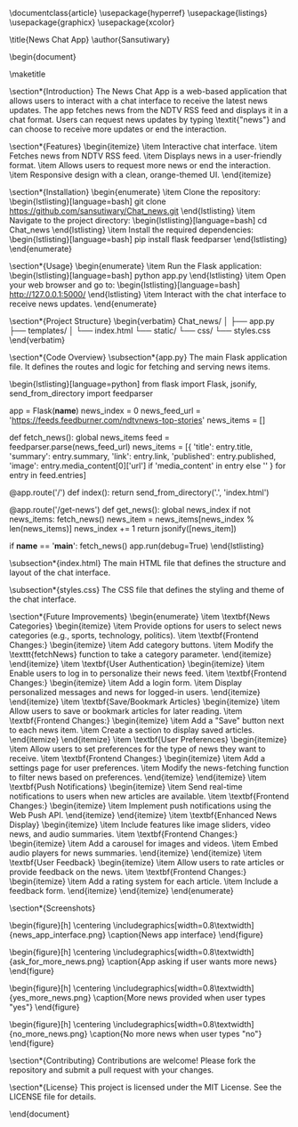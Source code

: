 \documentclass{article}
\usepackage{hyperref}
\usepackage{listings}
\usepackage{graphicx}
\usepackage{xcolor}

\title{News Chat App}
\author{Sansutiwary}

\begin{document}

\maketitle

\section*{Introduction}
The News Chat App is a web-based application that allows users to interact with a chat interface to receive the latest news updates. The app fetches news from the NDTV RSS feed and displays it in a chat format. Users can request news updates by typing \textit{"news"} and can choose to receive more updates or end the interaction.

\section*{Features}
\begin{itemize}
    \item Interactive chat interface.
    \item Fetches news from NDTV RSS feed.
    \item Displays news in a user-friendly format.
    \item Allows users to request more news or end the interaction.
    \item Responsive design with a clean, orange-themed UI.
\end{itemize}

\section*{Installation}
\begin{enumerate}
    \item Clone the repository:
    \begin{lstlisting}[language=bash]
    git clone https://github.com/sansutiwary/Chat_news.git
    \end{lstlisting}
    \item Navigate to the project directory:
    \begin{lstlisting}[language=bash]
    cd Chat_news
    \end{lstlisting}
    \item Install the required dependencies:
    \begin{lstlisting}[language=bash]
    pip install flask feedparser
    \end{lstlisting}
\end{enumerate}

\section*{Usage}
\begin{enumerate}
    \item Run the Flask application:
    \begin{lstlisting}[language=bash]
    python app.py
    \end{lstlisting}
    \item Open your web browser and go to:
    \begin{lstlisting}[language=bash]
    http://127.0.0.1:5000/
    \end{lstlisting}
    \item Interact with the chat interface to receive news updates.
\end{enumerate}

\section*{Project Structure}
\begin{verbatim}
Chat_news/
│
├── app.py
├── templates/
│   └── index.html
└── static/
    └── css/
        └── styles.css
\end{verbatim}

\section*{Code Overview}
\subsection*{app.py}
The main Flask application file. It defines the routes and logic for fetching and serving news items.

\begin{lstlisting}[language=python]
from flask import Flask, jsonify, send_from_directory
import feedparser

app = Flask(__name__)
news_index = 0
news_feed_url = 'https://feeds.feedburner.com/ndtvnews-top-stories'
news_items = []

def fetch_news():
    global news_items
    feed = feedparser.parse(news_feed_url)
    news_items = [{
        'title': entry.title,
        'summary': entry.summary,
        'link': entry.link,
        'published': entry.published,
        'image': entry.media_content[0]['url'] if 'media_content' in entry else ''
    } for entry in feed.entries]

@app.route('/')
def index():
    return send_from_directory('.', 'index.html')

@app.route('/get-news')
def get_news():
    global news_index
    if not news_items:
        fetch_news()
    news_item = news_items[news_index % len(news_items)]
    news_index += 1
    return jsonify([news_item])

if __name__ == '__main__':
    fetch_news()
    app.run(debug=True)
\end{lstlisting}

\subsection*{index.html}
The main HTML file that defines the structure and layout of the chat interface.

\subsection*{styles.css}
The CSS file that defines the styling and theme of the chat interface.

\section*{Future Improvements}
\begin{enumerate}
    \item \textbf{News Categories}
    \begin{itemize}
        \item Provide options for users to select news categories (e.g., sports, technology, politics).
        \item \textbf{Frontend Changes:}
        \begin{itemize}
            \item Add category buttons.
            \item Modify the \texttt{fetchNews} function to take a category parameter.
        \end{itemize}
    \end{itemize}
    \item \textbf{User Authentication}
    \begin{itemize}
        \item Enable users to log in to personalize their news feed.
        \item \textbf{Frontend Changes:}
        \begin{itemize}
            \item Add a login form.
            \item Display personalized messages and news for logged-in users.
        \end{itemize}
    \end{itemize}
    \item \textbf{Save/Bookmark Articles}
    \begin{itemize}
        \item Allow users to save or bookmark articles for later reading.
        \item \textbf{Frontend Changes:}
        \begin{itemize}
            \item Add a "Save" button next to each news item.
            \item Create a section to display saved articles.
        \end{itemize}
    \end{itemize}
    \item \textbf{User Preferences}
    \begin{itemize}
        \item Allow users to set preferences for the type of news they want to receive.
        \item \textbf{Frontend Changes:}
        \begin{itemize}
            \item Add a settings page for user preferences.
            \item Modify the news-fetching function to filter news based on preferences.
        \end{itemize}
    \end{itemize}
    \item \textbf{Push Notifications}
    \begin{itemize}
        \item Send real-time notifications to users when new articles are available.
        \item \textbf{Frontend Changes:}
        \begin{itemize}
            \item Implement push notifications using the Web Push API.
        \end{itemize}
    \end{itemize}
    \item \textbf{Enhanced News Display}
    \begin{itemize}
        \item Include features like image sliders, video news, and audio summaries.
        \item \textbf{Frontend Changes:}
        \begin{itemize}
            \item Add a carousel for images and videos.
            \item Embed audio players for news summaries.
        \end{itemize}
    \end{itemize}
    \item \textbf{User Feedback}
    \begin{itemize}
        \item Allow users to rate articles or provide feedback on the news.
        \item \textbf{Frontend Changes:}
        \begin{itemize}
            \item Add a rating system for each article.
            \item Include a feedback form.
        \end{itemize}
    \end{itemize}
\end{enumerate}

\section*{Screenshots}

\begin{figure}[h]
    \centering
    \includegraphics[width=0.8\textwidth]{news_app_interface.png}
    \caption{News app interface}
\end{figure}

\begin{figure}[h]
    \centering
    \includegraphics[width=0.8\textwidth]{ask_for_more_news.png}
    \caption{App asking if user wants more news}
\end{figure}

\begin{figure}[h]
    \centering
    \includegraphics[width=0.8\textwidth]{yes_more_news.png}
    \caption{More news provided when user types "yes"}
\end{figure}

\begin{figure}[h]
    \centering
    \includegraphics[width=0.8\textwidth]{no_more_news.png}
    \caption{No more news when user types "no"}
\end{figure}

\section*{Contributing}
Contributions are welcome! Please fork the repository and submit a pull request with your changes.

\section*{License}
This project is licensed under the MIT License. See the LICENSE file for details.

\end{document}
